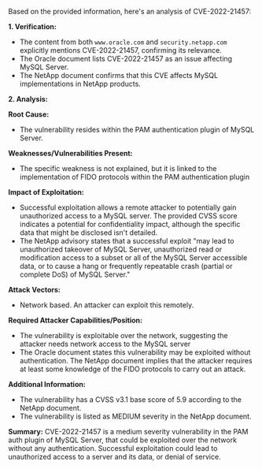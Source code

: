 Based on the provided information, here's an analysis of CVE-2022-21457:

**1. Verification:**

*   The content from both `www.oracle.com` and `security.netapp.com` explicitly mentions CVE-2022-21457, confirming its relevance.
*   The Oracle document lists CVE-2022-21457 as an issue affecting MySQL Server.
*  The NetApp document confirms that this CVE affects MySQL implementations in NetApp products.

**2. Analysis:**

**Root Cause:**

*   The vulnerability resides within the PAM authentication plugin of MySQL Server.

**Weaknesses/Vulnerabilities Present:**

*   The specific weakness is not explained, but it is linked to the implementation of FIDO protocols within the PAM authentication plugin

**Impact of Exploitation:**

*   Successful exploitation allows a remote attacker to potentially gain unauthorized access to a MySQL server. The provided CVSS score indicates a potential for confidentiality impact, although the specific data that might be disclosed isn't detailed.
*   The NetApp advisory states that a successful exploit "may lead to unauthorized takeover of MySQL Server, unauthorized read or modification access to a subset or all of the MySQL Server accessible data, or to cause a hang or frequently repeatable crash (partial or complete DoS) of MySQL Server."

**Attack Vectors:**

*   Network based. An attacker can exploit this remotely.

**Required Attacker Capabilities/Position:**

*   The vulnerability is exploitable over the network, suggesting the attacker needs network access to the MySQL server
*  The Oracle document states this vulnerability may be exploited without authentication. The NetApp document implies that the attacker requires at least some knowledge of the FIDO protocols to carry out an attack.

**Additional Information:**

*   The vulnerability has a CVSS v3.1 base score of 5.9 according to the NetApp document.
*   The vulnerability is listed as MEDIUM severity in the NetApp document.

**Summary:**
CVE-2022-21457 is a medium severity vulnerability in the PAM auth plugin of MySQL Server, that could be exploited over the network without any authentication. Successful exploitation could lead to unauthorized access to a server and its data, or denial of service.
